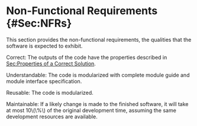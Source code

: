 # Non-Functional Requirements {#Sec:NFRs}

This section provides the non-functional requirements, the qualities that the software is expected to exhibit.

<div id="correct"></div>

Correct: The outputs of the code have the properties described in [Sec:Properties of a Correct Solution](./SecCorSolProps.md#Sec:CorSolProps).

<div id="understandable"></div>

Understandable: The code is modularized with complete module guide and module interface specification.

<div id="reusable"></div>

Reusable: The code is modularized.

<div id="maintainable"></div>

Maintainable: If a likely change is made to the finished software, it will take at most 10\\(\\%\\) of the original development time, assuming the same development resources are available.


